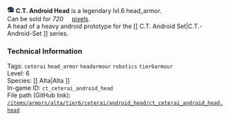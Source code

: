 ![ ](https://raw.githubusercontent.com/Ceterai/Enternia/main/items/armors/alta/tier6/ceterai/android_head/icon.png) **C.T. Android Head** is a legendary lvl.6 head_armor.  
Can be sold for *720* <img src="https://starbounder.org/mediawiki/images/2/21/Pixel.png" width="12" height="16"/> [pixels](https://starbounder.org/Pixel).  
A head of a heavy android prototype for the [[ C.T. Android Set|C.T.-Android-Set ]] series.

### Technical Information

Tags: `ceterai` `head_armor` `headarmour` `robotics` `tier6armour`  
Level: 6  
Species: [[ Alta|Alta ]]  
In-game ID: `ct_ceterai_android_head`  
File path (GitHub link): [`/items/armors/alta/tier6/ceterai/android_head/ct_ceterai_android_head.head`](https://github.com/Ceterai/Enternia/blob/main/items/armors/alta/tier6/ceterai/android_head/ct_ceterai_android_head.head)
